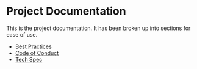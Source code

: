 # Project Documentation

This is the project documentation. It has been broken up into sections for ease of use.

- [Best Practices](./Best_Practices.md)
- [Code of Conduct](./Code_of_Conduct.md)
- [Tech Spec](./Tech_Spec.md)
